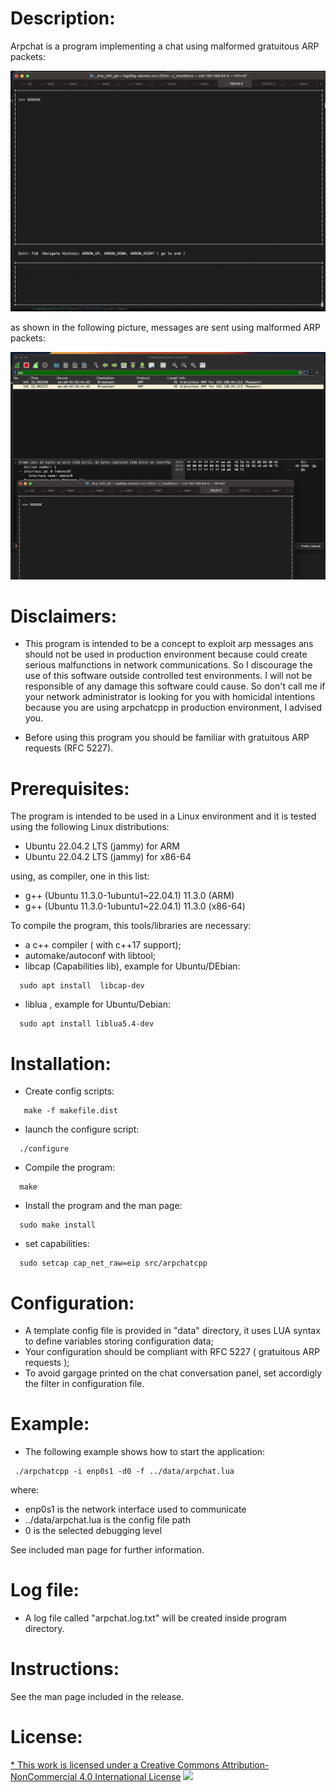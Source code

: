 Description:
============

Arpchat is a program implementing a chat using malformed gratuitous ARP packets:

![alt text](screenshoots/chat.png "Interface")<BR>

as shown in the following picture, messages are sent using malformed ARP packets:

![alt text](screenshoots/captured_packet.png "Captured packets")<BR>

Disclaimers:
============

* This program is intended to be a concept to exploit arp messages ans should not be used in production environment because could create serious malfunctions in network communications. So I discourage the use of this software outside controlled test environments. I will not be responsible of any damage this software could cause. So don't call me if your network administrator is looking for you with homicidal intentions because you are using arpchatcpp in production environment, I advised you.

* Before using this program you should be familiar with gratuitous ARP requests (RFC 5227).


Prerequisites:
==============

The program is intended to be used in a Linux environment and it is tested using the following Linux distributions:

- Ubuntu 22.04.2 LTS (jammy) for ARM<BR>
- Ubuntu 22.04.2 LTS (jammy) for x86-64<BR>

using, as compiler, one in this list:<BR>

- g++ (Ubuntu 11.3.0-1ubuntu1~22.04.1) 11.3.0  (ARM)<BR>
- g++ (Ubuntu 11.3.0-1ubuntu1~22.04.1) 11.3.0  (x86-64)<BR>

To compile the program, this tools/libraries are necessary:

* a c++ compiler ( with c++17 support);
* automake/autoconf with libtool;
* libcap (Capabilities lib), example for Ubuntu/DEbian:
```
  sudo apt install  libcap-dev
```
* liblua , example for Ubuntu/Debian:
```
  sudo apt install liblua5.4-dev
```

Installation:
=============

- Create config scripts:
```
   make -f makefile.dist
```
- launch the configure script:
```
  ./configure
```
- Compile the program:
```
  make
```
- Install the program and the man page:
```
  sudo make install
```

* set capabilities:
```
  sudo setcap cap_net_raw=eip src/arpchatcpp   
```

Configuration:
==============

* A template config file is provided in "data" directory, it uses LUA syntax to define variables storing configuration data;
* Your configuration should be compliant with RFC 5227 ( gratuitous ARP requests );
* To avoid gargage printed on the chat conversation panel, set accordigly the filter in configuration file.

Example:
========

* The following example shows how to start the application:
```
 ./arpchatcpp -i enp0s1 -d0 -f ../data/arpchat.lua
```
where:
- enp0s1 is the network interface used to communicate<BR>
- ../data/arpchat.lua is the config file path<BR>
- 0 is the selected debugging level<BR>

See included man page for further information.

Log file:
=========

* A log file called "arpchat.log.txt" will be created inside program directory.

Instructions:
=============

See the man page included in the release.

License:
========

[* This work is licensed under a Creative Commons Attribution-NonCommercial 4.0 International License](http://creativecommons.org/licenses/by-nc/4.0/)
[<img src="https://i.creativecommons.org/l/by-nc/4.0/88x31.png">](http://creativecommons.org/licenses/by-nc/4.0/)



